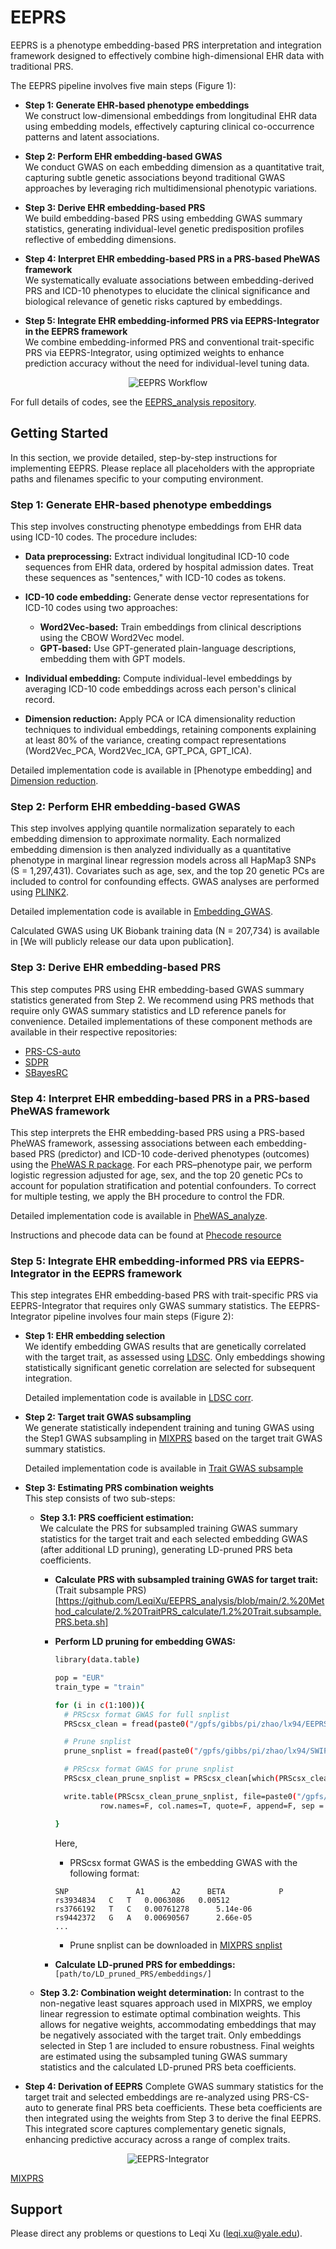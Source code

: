 # EEPRS
EEPRS is a phenotype embedding-based PRS interpretation and integration framework designed to effectively combine high-dimensional EHR data with traditional PRS.

The EEPRS pipeline involves five main steps (Figure 1):

* **Step 1: Generate EHR-based phenotype embeddings**  
  We construct low-dimensional embeddings from longitudinal EHR data using embedding models, effectively capturing clinical co-occurrence patterns and latent associations.

* **Step 2: Perform EHR embedding-based GWAS**  
  We conduct GWAS on each embedding dimension as a quantitative trait, capturing subtle genetic associations beyond traditional GWAS approaches by leveraging rich multidimensional phenotypic variations.

* **Step 3: Derive EHR embedding-based PRS**  
  We build embedding-based PRS using embedding GWAS summary statistics, generating individual-level genetic predisposition profiles reflective of embedding dimensions.

* **Step 4: Interpret EHR embedding-based PRS in a PRS-based PheWAS framework**  
  We systematically evaluate associations between embedding-derived PRS and ICD-10 phenotypes to elucidate the clinical significance and biological relevance of genetic risks captured by embeddings.

* **Step 5: Integrate EHR embedding-informed PRS via EEPRS-Integrator in the EEPRS framework**  
  We combine embedding-informed PRS and conventional trait-specific PRS via EEPRS-Integrator, using optimized weights to enhance prediction accuracy without the need for individual-level tuning data.

<p align="center">
  <img src="https://github.com/user-attachments/files/20981292/Figure1.pdf" alt="EEPRS Workflow"/>
</p>

For full details of codes, see the [EEPRS_analysis repository](https://github.com/LeqiXu/EEPRS_analysis).

## Getting Started
In this section, we provide detailed, step-by-step instructions for implementing EEPRS. Please replace all placeholders with the appropriate paths and filenames specific to your computing environment.

### Step 1: Generate EHR-based phenotype embeddings
This step involves constructing phenotype embeddings from EHR data using ICD-10 codes. The procedure includes:

* **Data preprocessing:** Extract individual longitudinal ICD-10 code sequences from EHR data, ordered by hospital admission dates. Treat these sequences as "sentences," with ICD-10 codes as tokens.

* **ICD-10 code embedding:** Generate dense vector representations for ICD-10 codes using two approaches:

  * **Word2Vec-based:** Train embeddings from clinical descriptions using the CBOW Word2Vec model.
  * **GPT-based:** Use GPT-generated plain-language descriptions, embedding them with GPT models.

* **Individual embedding:** Compute individual-level embeddings by averaging ICD-10 code embeddings across each person's clinical record.

* **Dimension reduction:** Apply PCA or ICA dimensionality reduction techniques to individual embeddings, retaining components explaining at least 80% of the variance, creating compact representations (Word2Vec\_PCA, Word2Vec\_ICA, GPT\_PCA, GPT\_ICA).

Detailed implementation code is available in [Phenotype embedding] and [Dimension reduction](https://github.com/LeqiXu/EEPRS_analysis/tree/main/1.%20Data_prepare/1.2%20Embedding_GWAS).

### Step 2: Perform EHR embedding-based GWAS
This step involves applying quantile normalization separately to each embedding dimension to approximate normality. Each normalized embedding dimension is then analyzed individually as a quantitative phenotype in marginal linear regression models across all HapMap3 SNPs (S = 1,297,431). Covariates such as age, sex, and the top 20 genetic PCs are included to control for confounding effects. GWAS analyses are performed using [PLINK2](https://www.cog-genomics.org/plink/2.0/).

Detailed implementation code is available in [Embedding_GWAS](https://github.com/LeqiXu/EEPRS_analysis/tree/main/1.%20Data_prepare/1.2%20Embedding_GWAS).

Calculated GWAS using UK Biobank training data (N = 207,734) is available in [We will publicly release our data upon publication].

### Step 3: Derive EHR embedding-based PRS
This step computes PRS using EHR embedding-based GWAS summary statistics generated from Step 2. We recommend using PRS methods that require only GWAS summary statistics and LD reference panels for convenience. Detailed implementations of these component methods are available in their respective repositories:

* [PRS-CS-auto](https://github.com/getian107/PRScs)
* [SDPR](https://github.com/eldronzhou/SDPR)
* [SBayesRC](https://github.com/zhilizheng/SBayesRC)

### Step 4: Interpret EHR embedding-based PRS in a PRS-based PheWAS framework
This step interprets the EHR embedding-based PRS using a PRS-based PheWAS framework, assessing associations between each embedding-based PRS (predictor) and ICD-10 code-derived phenotypes (outcomes) using the [PheWAS R package](https://github.com/PheWAS/PheWAS). For each PRS–phenotype pair, we perform logistic regression adjusted for age, sex, and the top 20 genetic PCs to account for population stratification and potential confounders. To correct for multiple testing, we apply the BH procedure to control the FDR.

Detailed implementation code is available in [PheWAS_analyze](https://github.com/LeqiXu/EEPRS_analysis/tree/main/5.%20PheWAS_analyze).

Instructions and phecode data can be found at [Phecode resource](https://wei-lab.app.vumc.org/phecode)

### Step 5: Integrate EHR embedding-informed PRS via EEPRS-Integrator in the EEPRS framework
This step integrates EHR embedding-based PRS with trait-specific PRS via EEPRS-Integrator that requires only GWAS summary statistics. The EEPRS-Integrator pipeline involves four main steps (Figure 2):

* **Step 1: EHR embedding selection**  
  We identify embedding GWAS results that are genetically correlated with the target trait, as assessed using [LDSC](https://github.com/bulik/ldsc). Only embeddings showing statistically significant genetic correlation are selected for subsequent integration.

  Detailed implementation code is available in [LDSC corr](https://github.com/LeqiXu/EEPRS_analysis/tree/main/1.%20Data_prepare/1.2%20Embedding_GWAS).

* **Step 2: Target trait GWAS subsampling**  
  We generate statistically independent training and tuning GWAS using the Step1 GWAS subsampling in [MIXPRS](https://github.com/LeqiXu/MIXPRS) based on the target trait GWAS summary statistics.

  Detailed implementation code is available in [Trait GWAS subsample](https://github.com/LeqiXu/EEPRS_analysis/tree/main/1.%20Data_prepare/2.2%20Trait_GWAS_subsample)

* **Step 3: Estimating PRS combination weights**  
  This step consists of two sub-steps:

  * **Step 3.1: PRS coefficient estimation:**  
    We calculate the PRS for subsampled training GWAS summary statistics for the target trait and each selected embedding GWAS (after additional LD pruning), generating LD-pruned PRS beta coefficients.

    * **Calculate PRS with subsampled training GWAS for target trait:**  
      (Trait subsample PRS)[https://github.com/LeqiXu/EEPRS_analysis/blob/main/2.%20Method_calculate/2.%20TraitPRS_calculate/1.2%20Trait.subsample.PRS.beta.sh]
    * **Perform LD pruning for embedding GWAS:**  
      ```bash
      library(data.table)

      pop = "EUR"
      train_type = "train"

      for (i in c(1:100)){
        # PRScsx format GWAS for full snplist
        PRScsx_clean = fread(paste0("/gpfs/gibbs/pi/zhao/lx94/EEPRS/data/embedding_data/PRScsx/word2vec100_",train_type,"_EUR_UKB_Embedding",i,"_PRScsx.txt"))

        # Prune snplist
        prune_snplist = fread(paste0("/gpfs/gibbs/pi/zhao/lx94/SWIFT/data/prune_clump/snplist/",pop,"_prune_pval1_r20.5_wc250_1.snplist"), header = FALSE)

        # PRScsx format GWAS for prune snplist
        PRScsx_clean_prune_snplist = PRScsx_clean[which(PRScsx_clean$SNP %in% prune_snplist$V1),]

        write.table(PRScsx_clean_prune_snplist, file=paste0("/gpfs/gibbs/pi/zhao/lx94/EEPRS/data/embedding_data/PRScsx/word2vec100_",train_type,"_EUR_UKB_Embedding",i,"_prune_",pop,"_PRScsx.txt"), 
                row.names=F, col.names=T, quote=F, append=F, sep = "\t")

      }
      ```
      Here,
      * PRScsx format GWAS is the embedding GWAS with the following format:
      ```
      SNP               A1      A2      BETA            P
      rs3934834	  C	  T	  0.0063086	  0.00512
      rs3766192	  T	  C	  0.00761278	  5.14e-06
      rs9442372	  G	  A	  0.00690567	  2.66e-05
      ...
      ```
      * Prune snplist can be downloaded in [MIXPRS snplist](https://github.com/LeqiXu/MIXPRS/tree/main/snplist)
        
    * **Calculate LD-pruned PRS for embeddings:**
      `[path/to/LD_pruned_PRS/embeddings/]`

  * **Step 3.2: Combination weight determination:**
    In contrast to the non-negative least squares approach used in MIXPRS, we employ linear regression to estimate optimal combination weights. This allows for negative weights, accommodating embeddings that may be negatively associated with the target trait. Only embeddings selected in Step 1 are included to ensure robustness. Final weights are estimated using the subsampled tuning GWAS summary statistics and the calculated LD-pruned PRS beta coefficients.

* **Step 4: Derivation of EEPRS**
  Complete GWAS summary statistics for the target trait and selected embeddings are re-analyzed using PRS-CS-auto to generate final PRS beta coefficients. These beta coefficients are then integrated using the weights from Step 3 to derive the final EEPRS. This integrated score captures complementary genetic signals, enhancing predictive accuracy across a range of complex traits.

<p align="center">
  <img src="https://github.com/user-attachments/files/20983094/FigureS1.pdf" alt="EEPRS-Integrator"/>
</p>

[MIXPRS](https://github.com/LeqiXu/MIXPRS)

## Support
Please direct any problems or questions to Leqi Xu ([leqi.xu@yale.edu](mailto:leqi.xu@yale.edu)).
